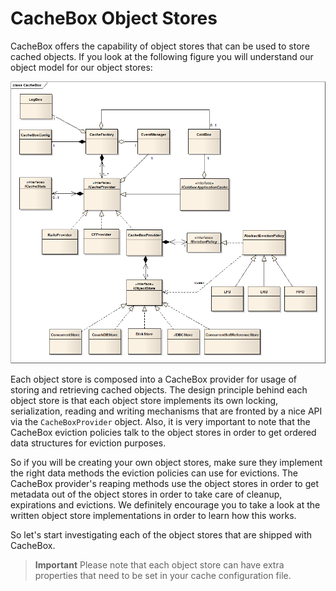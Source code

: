 # CacheBox Object Stores

CacheBox offers the capability of object stores that can be used to store cached objects. If you look at the following figure you will understand our object model for our object stores:

<img src="../images/cachebox_majorclasses.png">

Each object store is composed into a CacheBox provider for usage of storing and retrieving cached objects. The design principle behind each object store is that each object store implements its own locking, serialization, reading and writing mechanisms that are fronted by a nice API via the `CacheBoxProvider` object. Also, it is very important to note that the CacheBox eviction policies talk to the object stores in order to get ordered data structures for eviction purposes.

So if you will be creating your own object stores, make sure they implement the right data methods the eviction policies can use for evictions. The CacheBox provider's reaping methods use the object stores in order to get metadata out of the object stores in order to take care of cleanup, expirations and evictions. We definitely encourage you to take a look at the written object store implementations in order to learn how this works. 

So let's start investigating each of the object stores that are shipped with CacheBox.

> **Important** Please note that each object store can have extra properties that need to be set in your cache configuration file.


